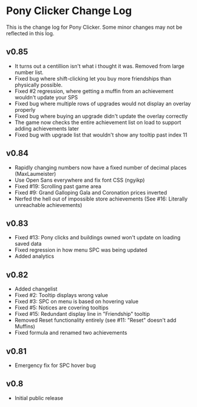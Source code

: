 # Pony Clicker Change Log
This is the change log for Pony Clicker. Some minor changes may not be reflected in this log.

## v0.85
- It turns out a centillion isn't what i thought it was. Removed from large number list.
- Fixed bug where shift-clicking let you buy more friendships than physically possible.
- Fixed #2 regression, where getting a muffin from an achievement wouldn't update your SPS
- Fixed bug where multiple rows of upgrades would not display an overlay properly
- Fixed bug where buying an upgrade didn't update the overlay correctly
- The game now checks the entire achievement list on load to support adding achievements later
- Fixed bug with upgrade list that wouldn't show any tooltip past index 11

## v0.84
- Rapidly changing numbers now have a fixed number of decimal places (MaxLaumeister)
- Use Open Sans everywhere and fix font CSS (ngyikp)
- Fixed #19: Scrolling past game area
- Fixed #9: Grand Galloping Gala and Coronation prices inverted
- Nerfed the hell out of impossible store achievements (See #16: Literally unreachable achievements)

## v0.83
- Fixed #13: Pony clicks and buildings owned won't update on loading saved data
- Fixed regression in how menu SPC was being updated
- Added analytics

## v0.82
- Added changelist
- Fixed #2: Tooltip displays wrong value
- Fixed #3: SPC on menu is based on hovering value
- Fixed #5: Notices are covering tooltips
- Fixed #15: Redundant display line in "Friendship" tooltip
- Removed Reset functionality entirely (see #11: "Reset" doesn't add Muffins)
- Fixed formula and renamed two achievements

## v0.81
- Emergency fix for SPC hover bug

## v0.8
- Initial public release
